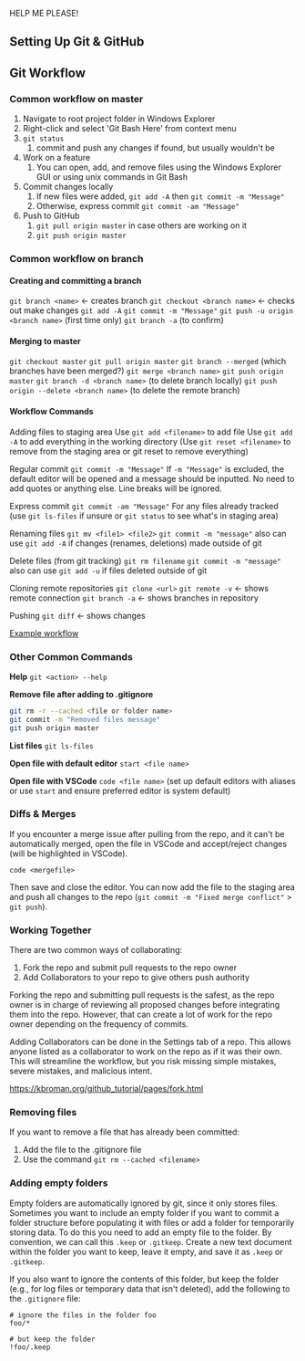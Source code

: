 HELP ME PLEASE!

## Setting Up Git & GitHub



## Git Workflow

### Common workflow on master

1. Navigate to root project folder in Windows Explorer
2. Right-click and select 'Git Bash Here' from context menu
3. `git status`
   1. commit and push any changes if found, but usually wouldn't be
4. Work on a feature
   1. You can open, add, and remove files using the Windows Explorer GUI or using unix commands in Git Bash
5. Commit changes locally
   1. If new files were added, `git add -A` then `git commit -m "Message"`
   2. Otherwise, express commit `git commit -am "Message"`
6. Push to GitHub
   1. `git pull origin master` in case others are working on it
   2. `git push origin master` 

### Common workflow on branch

#### Creating and committing a branch

`git branch <name>` <- creates branch
`git checkout <branch name>` <- checks out 
make changes
`git add -A`
`git commit -m "Message"`
`git push -u origin <branch name>` (first time only)
`git branch -a` (to confirm)

#### Merging to master

`git checkout master`
`git pull origin master`
`git branch --merged` (which branches have been merged?)
`git merge <branch name>`
`git push origin master`
`git branch -d <branch name>` (to delete branch locally)
`git push origin --delete <branch name>` (to delete the remote branch)

#### Workflow Commands

Adding files to staging area
Use `git add <filename>` to add file
Use `git add -A` to add everything in the working directory
(Use `git reset <filename>` to remove from the staging area or git reset to remove everything)

Regular commit 
`git commit -m "Message"`
If `-m "Message"` is excluded, the default editor will be opened and a message should be inputted. No need to add quotes or anything else. Line breaks will be ignored.

Express commit
`git commit -am "Message"`
For any files already tracked (use `git ls-files` if unsure or `git status` to see what's in staging area)

Renaming files
`git mv <file1> <file2>`
`git commit -m "message"`
also can use `git add -A` if changes (renames, deletions) made outside of git

Delete files (from git tracking)
`git rm filename`
`git commit -m "message"`
also can use `git add -u` if files deleted outside of git

Cloning remote repositories
`git clone <url>`
`git remote -v` <- shows remote connection
`git branch -a` <- shows branches in repository

Pushing
`git diff` <- shows changes

[Example workflow](https://www.gun.io/blog/how-to-github-fork-branch-and-pull-request)

### Other Common Commands

**Help** `git <action> --help`

**Remove file after adding to .gitignore**

```bash
git rm -r --cached <file or folder name>
git commit -m "Removed files message"
git push origin master
```

**List files** `git ls-files`

**Open file with default editor** `start <file name>`

**Open file with VSCode** `code <file name>` (set up default editors with aliases or use `start` and ensure preferred editor is system default)

### Diffs & Merges

If you encounter a merge issue after pulling from the repo, and it can't be automatically merged, open the file in VSCode and accept/reject changes (will be highlighted in VSCode).

`code <mergefile>`

Then save and close the editor. You can now add the file to the staging area and push all changes to the repo (`git commit -m "Fixed merge conflict"` > `git push`).

### Working Together

There are two common ways of collaborating:

1. Fork the repo and submit pull requests to the repo owner
2. Add Collaborators to your repo to give others push authority

Forking the repo and submitting pull requests is the safest, as the repo owner is in charge of reviewing all proposed changes before integrating them into the repo. However, that can create a lot of work for the repo owner depending on the frequency of commits.

Adding Collaborators can be done in the Settings tab of a repo. This allows anyone listed as a collaborator to work on the repo as if it was their own. This will streamline the workflow, but you risk missing simple mistakes, severe mistakes, and malicious intent. 

https://kbroman.org/github_tutorial/pages/fork.html

### Removing files 

If you want to remove a file that has already been committed:

1. Add the file to the .gitignore file
2. Use the command `git rm --cached <filename>`

### Adding empty folders

Empty folders are automatically ignored by git, since it only stores files. Sometimes you want to include an empty folder if you want to commit a folder structure before populating it with files or add a folder for temporarily storing data. To do this you need to add an empty file to the folder. By convention, we can call this `.keep` or `.gitkeep`. Create a new text document within the folder you want to keep, leave it empty, and save it as `.keep` or `.gitkeep`.

If you also want to ignore the contents of this folder, but keep the folder (e.g., for log files or temporary data that isn't deleted), add the following to the `.gitignore` file:

```
# ignore the files in the folder foo
foo/*

# but keep the folder
!foo/.keep
```

